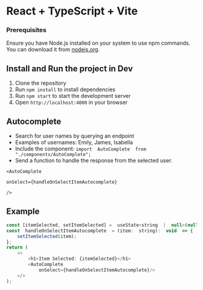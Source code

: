
# React + TypeScript + Vite

### Prerequisites
Ensure you have Node.js installed on your system to use npm commands. You can download it from [nodejs.org](https://nodejs.org/).

## Install and Run the project in Dev

1. Clone the repository
2. Run `npm install` to install dependencies
3. Run `npm start` to start the development server
4. Open `http://localhost:4000` in your browser

## Autocomplete
*	Search for user names by querying an endpoint
*	Examples of usernames: Emily, James, Isabella
*	Include the component: ```import  AutoComplete  from  "./components/AutoComplete";```
*	Send a function to handle the response from the selected user.
```
<AutoComplete

onSelect={handleOnSelectItemAutocomplete}

/>
```

## Example

```js
const [itemSelected, setItemSelected] =  useState<string  |  null>(null);
const  handleOnSelectItemAutocomplete  = (item:  string):  void  => {
	setItemSelected(item);
};
return (
	<>
		<h1>Item Selected: {itemSelected}</h1>
		<AutoComplete
			onSelect={handleOnSelectItemAutocomplete}/>
	</>
);
```
